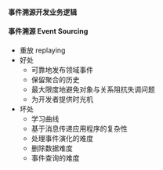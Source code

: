#### 事件溯源开发业务逻辑

#### 事件溯源 Event Sourcing 
- 重放 replaying
- 好处
	- 可靠地发布领域事件
	- 保留聚合的历史
	- 最大限度地避免对象与关系阻抗失调问题
	- 为开发者提供时光机
- 坏处
	- 学习曲线
	- 基于消息传递应用程序的复杂性
	- 处理事件演化的难度
	- 删除数据难度
	- 事件查询的难度 